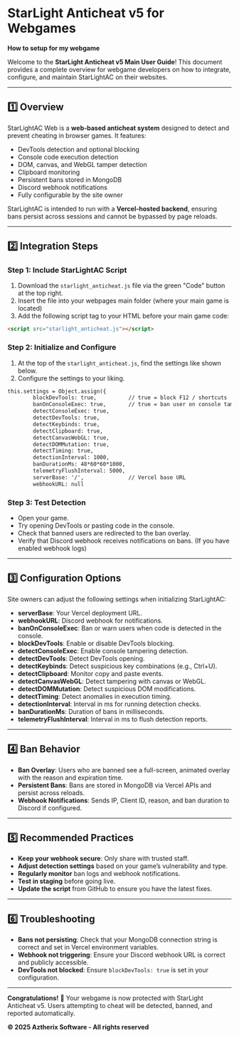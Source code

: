 # StarLight Anticheat v5 for Webgames
**How to setup for my webgame**

Welcome to the **StarLight Anticheat v5 Main User Guide**! This document provides a complete overview for webgame developers on how to integrate, configure, and maintain StarLightAC on their websites.

---

## **1️⃣ Overview**

StarLightAC Web is a **web-based anticheat system** designed to detect and prevent cheating in browser games. It features:

* DevTools detection and optional blocking
* Console code execution detection
* DOM, canvas, and WebGL tamper detection
* Clipboard monitoring
* Persistent bans stored in MongoDB
* Discord webhook notifications
* Fully configurable by the site owner

StarLightAC is intended to run with a **Vercel-hosted backend**, ensuring bans persist across sessions and cannot be bypassed by page reloads.

---

## **2️⃣ Integration Steps**

### **Step 1: Include StarLightAC Script**

1. Download the `starlight_anticheat.js` file via the green "Code" button at the top right.
2. Insert the file into your webpages main folder (where your main game is located)
3. Add the following script tag to your HTML before your main game code:

```html
<script src="starlight_anticheat.js"></script>
```

### **Step 2: Initialize and Configure**

1. At the top of the `starlight_anticheat.js`, find the settings like shown below.
2. Configure the settings to your liking.
   
```html
this.settings = Object.assign({
        blockDevTools: true,          // true = block F12 / shortcuts
        banOnConsoleExec: true,       // true = ban user on console tamper, false = warn
        detectConsoleExec: true,
        detectDevTools: true,
        detectKeybinds: true,
        detectClipboard: true,
        detectCanvasWebGL: true,
        detectDOMMutation: true,
        detectTiming: true,
        detectionInterval: 1000,
        banDurationMs: 48*60*60*1000,
        telemetryFlushInterval: 5000,
        serverBase: '/',              // Vercel base URL
        webhookURL: null      
```

### **Step 3: Test Detection**

* Open your game.
* Try opening DevTools or pasting code in the console.
* Check that banned users are redirected to the ban overlay.
* Verify that Discord webhook receives notifications on bans. (If you have enabled webhook logs)

---

## **3️⃣ Configuration Options**

Site owners can adjust the following settings when initializing StarLightAC:

* **serverBase**: Your Vercel deployment URL.
* **webhookURL**: Discord webhook for notifications.
* **banOnConsoleExec**: Ban or warn users when code is detected in the console.
* **blockDevTools**: Enable or disable DevTools blocking.
* **detectConsoleExec**: Enable console tampering detection.
* **detectDevTools**: Detect DevTools opening.
* **detectKeybinds**: Detect suspicious key combinations (e.g., Ctrl+U).
* **detectClipboard**: Monitor copy and paste events.
* **detectCanvasWebGL**: Detect tampering with canvas or WebGL.
* **detectDOMMutation**: Detect suspicious DOM modifications.
* **detectTiming**: Detect anomalies in execution timing.
* **detectionInterval**: Interval in ms for running detection checks.
* **banDurationMs**: Duration of bans in milliseconds.
* **telemetryFlushInterval**: Interval in ms to flush detection reports.

---

## **4️⃣ Ban Behavior**

* **Ban Overlay**: Users who are banned see a full-screen, animated overlay with the reason and expiration time.
* **Persistent Bans**: Bans are stored in MongoDB via Vercel APIs and persist across reloads.
* **Webhook Notifications**: Sends IP, Client ID, reason, and ban duration to Discord if configured.

---

## **5️⃣ Recommended Practices**

* **Keep your webhook secure**: Only share with trusted staff.
* **Adjust detection settings** based on your game’s vulnerability and type.
* **Regularly monitor** ban logs and webhook notifications.
* **Test in staging** before going live.
* **Update the script** from GitHub to ensure you have the latest fixes.

---

## **6️⃣ Troubleshooting**

* **Bans not persisting**: Check that your MongoDB connection string is correct and set in Vercel environment variables.
* **Webhook not triggering**: Ensure your Discord webhook URL is correct and publicly accessible.
* **DevTools not blocked**: Ensure `blockDevTools: true` is set in your configuration.

---

**Congratulations!** 🎉
Your webgame is now protected with StarLight Anticheat v5. Users attempting to cheat will be detected, banned, and reported automatically.

**© 2025 Aztherix Software - All rights reserved**
